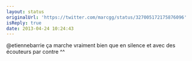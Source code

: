 ```yaml
---
layout: status
originalUrl: 'https://twitter.com/marcgg/status/327005172175876096'
isReply: true
date: 2013-04-24 10:24:43
---
```


@etiennebarrie ça marche vraiment bien que en silence et avec des écouteurs par contre ^^
